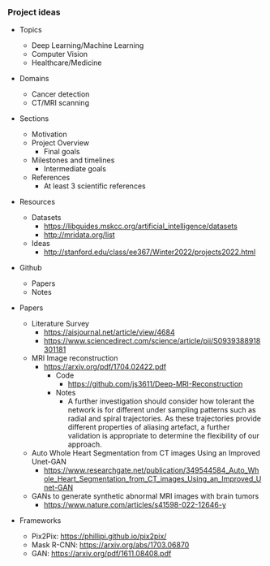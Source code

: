 ### Project ideas

- Topics
    - Deep Learning/Machine Learning
    - Computer Vision
    - Healthcare/Medicine

- Domains
  - Cancer detection
  - CT/MRI scanning

- Sections
  - Motivation
  - Project Overview
    - Final goals
  - Milestones and timelines
    - Intermediate goals
  - References
    - At least 3 scientific references

- Resources
    - Datasets
        - https://libguides.mskcc.org/artificial_intelligence/datasets
        - http://mridata.org/list
    - Ideas
      - http://stanford.edu/class/ee367/Winter2022/projects2022.html

- Github
  - Papers
  - Notes

- Papers
  - Literature Survey
    - https://aisjournal.net/article/view/4684
    - https://www.sciencedirect.com/science/article/pii/S0939388918301181
  - MRI Image reconstruction
    - https://arxiv.org/pdf/1704.02422.pdf
        - Code
            - https://github.com/js3611/Deep-MRI-Reconstruction
        - Notes
            - A further investigation should consider how tolerant the network is for different under sampling patterns such as radial and spiral trajectories. As these trajectories provide different properties of aliasing artefact, a further validation is appropriate to determine the flexibility of our approach.
  - Auto Whole Heart Segmentation from CT images Using an Improved Unet-GAN
    - https://www.researchgate.net/publication/349544584_Auto_Whole_Heart_Segmentation_from_CT_images_Using_an_Improved_Unet-GAN
  - GANs to generate synthetic abnormal MRI images with brain tumors
    - https://www.nature.com/articles/s41598-022-12646-y

- Frameworks
  - Pix2Pix:    https://phillipi.github.io/pix2pix/
  - Mask R-CNN: https://arxiv.org/abs/1703.06870
  - GAN:        https://arxiv.org/pdf/1611.08408.pdf